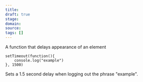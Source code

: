 ```yaml
---
title: 
draft: true
stage: 
domain: 
source: 
tags: []
---
```

A function that delays appearance of an element

```
setTimeout(function(){
	console.log("example")
}, 1500)
```
Sets a 1.5 second delay when logging out the phrase "example".